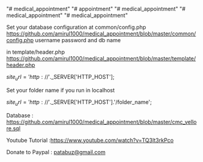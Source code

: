 "# medical_appointment" 
"# appointment" 
"# medical_appointment" 
"# medical_appointment" 
"# medical_appointment" 


Set your database configuration at common/config.php
https://github.com/amirul1000/medical_appointment/blob/master/common/config.php
username
password
and db name

in
template/header.php
https://github.com/amirul1000/medical_appointment/blob/master/template/header.php

$site_url = 'http://'.$_SERVER['HTTP_HOST'];
       
Set your folder name if you run in localhost
 
$site_url = 'http://'.$_SERVER['HTTP_HOST'].'/folder_name';

Database : https://github.com/amirul1000/medical_appointment/blob/master/cmc_vellore.sql
 
Youtube Tutorial :https://www.youtube.com/watch?v=TQ3lt3rkPco


Donate to Paypal : patabuz@gmail.com
